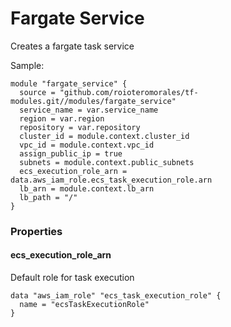 # Fargate Service

Creates a fargate task service


Sample:

```hcl-terraform
module "fargate_service" {
  source = "github.com/roioteromorales/tf-modules.git//modules/fargate_service"
  service_name = var.service_name
  region = var.region
  repository = var.repository
  cluster_id = module.context.cluster_id
  vpc_id = module.context.vpc_id
  assign_public_ip = true
  subnets = module.context.public_subnets
  ecs_execution_role_arn = data.aws_iam_role.ecs_task_execution_role.arn
  lb_arn = module.context.lb_arn
  lb_path = "/"
}
```


### Properties

#### ecs_execution_role_arn

Default role for task execution

```hcl-terraform
data "aws_iam_role" "ecs_task_execution_role" {
  name = "ecsTaskExecutionRole"
}
```